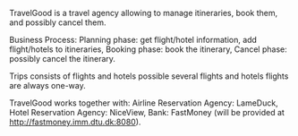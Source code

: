 TravelGood is a travel agency allowing to manage itineraries, book them, and possibly cancel them.

Business Process:
Planning phase: get flight/hotel information, add flight/hotels to itineraries,
Booking phase: book the itinerary,
Cancel phase: possibly cancel the itinerary.

Trips consists of flights and hotels possible several flights and hotels flights are always one-way.

TravelGood works together with:
Airline Reservation Agency: LameDuck,
Hotel Reservation Agency: NiceView,
Bank: FastMoney (will be provided at http://fastmoney.imm.dtu.dk:8080).